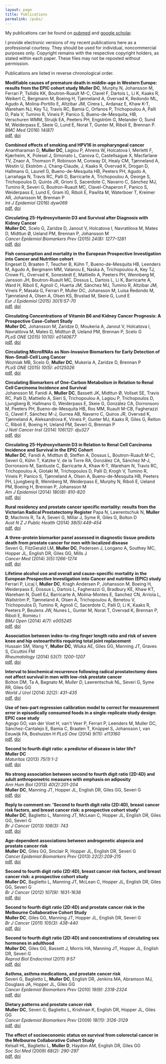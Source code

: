 ```yaml
---
layout: page
title: Publications
permalink: /pubs/
---
```



My publications can be found on <a href="http://www.ncbi.nlm.nih.gov/myncbi/browse/collection/41181986/?sort=date&direction=descending" target="_blank">pubmed</a> and <a href="https://scholar.google.co.uk/citations?user=vdNHuIsAAAAJ&hl=en" target="_blank"> google scholar</a>.   


I provide electronic versions of my recent publications here as a professional courtesy. 
They should be used for individual, noncommercial purposes only. Copyright remains
with the respective copyright holders, as stated within each paper. These files may
not be reposted without permission.

Publications are listed in reverse chronological order.

**Modifiable causes of premature death in middle-age in Western Europe: results from the EPIC cohort study**
**Muller DC**, Murphy N, Johansson M, Ferrari P, Tsilidis KK, Boutron-Ruault M-C, Clavel F, Dartois L, Li K, Kaaks R, Weikert C, Bergmann M, Boeing H, Tjønneland A, Overvad K, Redondo ML, Agudo A, Molina-Portillo E, Altzibar JM, Cirera L, Ardanaz E, Khaw K-T, Wareham NJ, Key TJ, Travis RC, Bamia C, Orfanos P, Trichopoulou A, Palli D, Pala V, Tumino R, Vineis P, Panico S, Bueno-de-Mesquita, HB, Verschuren WMM, Struijk EA, Peeters PH, Engström G, Melander O, Sund M, Weiderpass E, Skeie G, Lund E, Norat T, Gunter M, Riboli E, Brennan P. 
*BMC Med* (2016)  *14(87)*  
<a href="/pubs/pdf/muller_2016_bmcmed_prem_death.pdf" target="_blank">pdf</a>,
<a href="http://dx.doi.org/doi:10.1186/s12916-016-0630-6" target="_blank">doi</a>

**Combined effects of smoking and HPV16 in oropharyngeal cancer**  
Anantharaman D, **Muller DC**, Lagiou P, Ahrens W, Holcatova I, Merletti F, Kjærheim, K, Polesel J, Simonato L, Canova C, Castellsague X, Macfarlane TV, Znaor A, Thomson P, Robinson M, Conway DI, Healy CM, Tjønneland A, Westin U, Ekström J, Chang-Claude, J, Kaaks R, Overvad K, Drogan D, Hallmans G, Laurell G, Bueno-de-Mesquita HB, Peeters PH, Agudo A, Larrañaga N, Travis RC, Palli D, Barricarte A, Trichopoulou A, George S, Trichopoulos D, Quirós JR, Grioni S, Sacerdote C, Navarro C, Sánchez MJ, Tumino R, Severi G, Boutron-Ruault MC, Clavel-Chaperon F, Panico S, Weiderpass E, Lund E, Gram IG, Riboli E, Pawlita M, Waterboer T, Kreimer AR, Johansson M, Brennan P  
*Int J Epidemiol* (2016) *dyw069*  
<a href="/pubs/pdf/anantharaman_2016_ije_hpv_smoking_oroph.pdf" target="_blank">pdf</a>,
<a href="http://dx.doi.org/doi:10.1093/ije/dyw069" target="_blank">doi</a>


**Circulating 25-Hydroxyvitamin D3 and Survival after Diagnosis with Kidney Cancer**  
**Muller DC**, Scelo G, Zaridze D, Janout V, Holcatova I, Navratilova M, Mates D, Midttun Ø, Ueland PM, Brennan P, Johansson M  
*Cancer Epidemiol Biomarkers Prev* (2015) *24(8): 1277–1281*  
<a href="/pubs/pdf/muller_2015_cebp_d_kidney_survival.pdf" target="_blank">pdf</a>,
<a href="http://dx.doi.org/10.1158/1055-9965.EPI-14-1351" target="_blank">doi</a>

**Fish consumption and mortality in the European Prospective Investigation into Cancer and Nutrition cohort**  
Engeset D, Braaten T, Teucher B, Kühn T, Bueno-de-Mesquita HB, Leenders M, Agudo A, Bergmann MM, Valanou E, Naska A, Trichopoulou A, Key TJ, Crowe FL, Overvad K, Sonestedt E, Mattiello A, Peeters PH, Wennberg M, Jansson JH, Boutron-Ruault MC, Dossus L, Dartois L, Li K, Barricarte A, Ward H, Riboli E, Agnoli C, Huerta JM, Sánchez MJ, Tumino R, Altzibar JM, Vineis P, Masala G, Ferrari P, Muller DC, Johansson M, Luisa Redondo M, Tjønneland A, Olsen A, Olsen KS, Brustad M, Skeie G, Lund E  
*Eur J Epidemiol* (2015) *30(1):57-70*   
<a href="/pubs/pdf/engest_2015_eje_fish_consumption_mortality.pdf" target="_blank">pdf</a>,
<a href="http://dx.doi.org/10.1007/s10654-014-9966-4" target="_blank">doi</a>

**Circulating Concentrations of Vitamin B6 and Kidney Cancer Prognosis: A Prospective Case-Cohort Study**  
**Muller DC**, Johansson M, Zaridze D, Moukeria A, Janout V, Holcatova I, Navratilova M, Mates D, Midttun Ø, Ueland PM, Brennan P, Scelo G  
*PLoS ONE* (2015) *10(10): e0140677*  
<a href="/pubs/pdf/muller_2015_plosone_b6_kidney_survival.pdf" target="_blank">pdf</a>,
<a href="http://dx.doi.org/10.1371/journal.pone.0140677" target="_blank">doi</a>

**Circulating MicroRNAs as Non-Invasive Biomarkers for Early Detection of Non-Small-Cell Lung Cancer**  
Wozniak MB, Scelo G, **Muller DC**, Mukeria A, Zaridze D, Brennan P  
*PLoS ONE* (2015) *10(5): e0125026*   
<a href="/pubs/pdf/wozniak_2015_plosone_mirna_lung.pdf" target="_blank">pdf</a>,
<a href="http://dx.doi.org/10.1371/journal.pone.0125026" target="_blank">doi</a>

**Circulating Biomarkers of One-Carbon Metabolism in Relation to Renal Cell Carcinoma Incidence and Survival**  
Johansson M, Fanidi A, **Muller DC**, Bassett JK, Midttun Ø, Vollset SE, Travis RC, Palli D, Mattiello A, Sieri S, Trichopoulou A, Lagiou P, Trichopoulos D, Ljungberg B, Hallmans G, Weiderpass E, Skeie G, González CA, Dorronsoro M, Peeters PH, Bueno-de-Mesquita HB, Ros MM, Ruault M-CB, Fagherazzi G, Clavel F, Sánchez M-J, Gurrea AB, Navarro C, Quiros JR, Overvad K, Tjønneland A, Aleksandrova K, Vineis P, Gunter MJ, Kaaks R, Giles G, Relton C, Riboli E, Boeing H, Ueland PM, Severi G, Brennan P  
*J Natl Cancer Inst* (2014) *106(12): dju327*  
<a href="/pubs/pdf/johansson_2014_jnci_b_kidney.pdf" target="_blank">pdf</a>,
<a href="http://dx.doi.org/10.1093/jnci/dju327" target="_blank">doi</a>

**Circulating 25-Hydroxyvitamin D3 in Relation to Renal Cell Carcinoma Incidence and Survival in the EPIC Cohort**  
**Muller DC**, Fanidi A, Midttun Ø, Steffen A, Dossus L, Boutron-Ruault M-C, Severi G, Kühn T, Katzke V, de la Torre RA, González CA, Sánchez M-J, Dorronsoro M, Santiuste C, Barricarte A, Khaw K-T, Wareham N, Travis RC, Trichopoulou A, Giotaki M, Trichopoulos D, Palli D, Krogh V, Tumino R, Vineis P, Panico S, Tjønneland A, Olsen A, Bueno-de-Mesquita HB, Peeters PH, Ljungberg B, Wennberg M, Weiderpass E, Murphy N, Riboli E, Ueland PM, Boeing H, Brennan P, Johansson M  
*Am J Epidemiol* (2014) *180(8): 810-820*  
<a href="/pubs/pdf/muller_2014_aje_d_kidney.pdf" target="_blank">pdf</a>,
<a href="http://dx.doi.org/10.1093/aje/kwu204" target="_blank">doi</a>

**Rural residency and prostate cancer specific mortality: results from the Victorian Radical Prostatectomy Register**
Papa N, Lawrentschuk N, **Muller D**, MacInnis R, Ta A, Severi G, Millar J, Syme R, Giles G, Bolton D     
*Aust N Z J Public Health* (2014) *38(5):449-454*   
<a href="/pubs/pdf/papa_2014_anzjph_rural_prostate_mortality.pdf" target="_blank">pdf</a>,
<a href="http://dx.doi.org/10.1111/1753-6405.12210" target="_blank">doi</a>

**A three-protein biomarker panel assessed in diagnostic tissue predicts death from prostate cancer for men with localized disease**  
Severi G, FitzGerald LM, **Muller DC**, Pedersen J, Longano A, Southey MC, Hopper JL, English DR, Giles GG, Mills J   
*Cancer Med* (2014) *3(5):1266-1274*   
<a href="/pubs/pdf/severi_2014_canmed_prostate_ihc_mortality.pdf" target="_blank">pdf</a>,
<a href="http://dx.doi.org/10.1002/cam4.281" target="_blank">doi</a>

**Lifetime alcohol use and overall and cause-specific mortality in the European Prospective Investigation into Cancer and nutrition (EPIC) study**  
Ferrari P, Licaj I, **Muller DC**, Kragh Andersen P, Johansson M, Boeing H, Weiderpass E, Dossus L, Dartois L, Fagherazzi G, Bradbury KE, Khaw KT, Wareham N, Duell EJ, Barricarte A, Molina-Montes E, Sanchez CN, Arriola L, Wallström P, Tjønneland A, Olsen A, Trichopoulou A, Benetou V, Trichopoulos D, Tumino R, Agnoli C, Sacerdote C, Palli D, Li K, Kaaks R, Peeters P, Beulens JW, Nunes L, Gunter M, Norat T, Overvad K, Brennan P, Riboli E, Romieu I  
*BMJ Open* (2014) *4(7): e005245*  
<a href="/pubs/pdf/ferrari_2014_alcohol_mortality.pdf" target="_blank">pdf</a>,
<a href="http://dx.doi.org/10.1136/bmjopen-2014-005245" target="_blank">doi</a>

**Association between index-to-ring finger length ratio and risk of severe knee and hip osteoarthritis requiring total joint replacement**  
Hussain SM, Wang Y, **Muller DC**, Wluka AE, Giles GG, Manning JT, Graves S, Cicuttini FM  
*Rheumatology* (2014) *53(7): 1200-1207*  
<a href="/pubs/pdf/hussain_2014_rheumatology_2D4D_oa.pdf" target="_blank">pdf</a>,
<a href="http://dx.doi.org/10.1093/rheumatology/keu021" target="_blank">doi</a>
 
**Interval to biochemical recurrence following radical prostatectomy does not affect survival in men with low-risk prostate cancer**  
Bolton DM, Ta A, Bagnato M, *Muller D*, Lawrentschuk NL, Severi G, Syme RR, Giles GG  
*World J Urol* (2014) *32(2): 431-435*    
<a href="/pubs/pdf/bolton_2014_worldjurol_pca_biochem_recurrence_survival.pdf" target="_blank">pdf</a>,
<a href="http://dx.doi.org/10.1007/s00345-013-1125-0" target="_blank">doi</a>
 
**Use of two-part regression calibration model to correct for measurement error in episodically consumed foods in a single-replicate study design: EPIC case study**  
Agogo GO, van der Voet H, van't Veer P, Ferrari P, Leenders M, Muller DC, Sánchez-Cantalejo E, Bamia C, Braaten T, Knüppel S, Johansson I, van Eeuwijk FA, Boshuizen H
*PLoS One* (2014) *9(11): e113160*  
<a href="/pubs/pdf/agogo_2014_plonsone_regression_calibration.pdf" target="_blank">pdf</a>,
<a href="http://dx.doi.org/10.1371/journal.pone.0113160" target="_blank">doi</a>

**Second to fourth digit ratio: a predictor of disease in later life?**  
**Muller DC**  
*Maturitas* (2013) *75(1):1-2*  
<a href="/pubs/pdf/muller_2013_maturitas_2D4D_commentary.pdf" target="_blank">pdf</a>,
<a href="http://dx.doi.org/10.1016/j.maturitas.2013.01.017" target="_blank">doi</a>

**No strong association between second to fourth digit ratio (2D:4D) and adult anthropometric measures with emphasis on adiposity**  
*Ann Hum Biol* (2013) *40(2):201-204*  
**Muller DC**, Manning JT, Hopper JL, English DR, Giles GG, Severi G   
<a href="/pubs/pdf/muller_2013_2D4D_anthropometric.pdf" target="_blank">pdf</a>,
<a href="http://dx.doi.org/10.3109/03014460.2012.751127" target="_blank">doi</a>

**Reply to comment on: 'Second to fourth digit ratio (2D:4D), breast cancer risk factors, and breast cancer risk: a prospective cohort study'**   
**Muller DC**, Baglietto L, Manning JT, McLean C, Hopper JL, English DR, Giles GG, Severi G   
*Br J Cancer* (2013) *108(3): 743*   
<a href="/pubs/pdf/muller_2013_bjc_2D4D_breast_comment.pdf" target="_blank">pdf</a>,
<a href="http://dx.doi.org/10.1038/bjc.2012.531" target="_blank">doi</a>

**Age-dependent associations between androgenetic alopecia and prostate cancer risk**   
**Muller DC**, Giles GG, Sinclair R, Hopper JL, English DR, Severi G   
*Cancer Epidemiol Biomarkers Prev* (2013) *22(2):209-215*  
<a href="/pubs/pdf/muller_2013_cebp_AA_prostate.pdf" target="_blank">pdf</a>,
<a href="http://dx.doi.org/10.1158/1055-9965.EPI-12-0860" target="_blank">doi</a>

**Second to fourth digit ratio (2D:4D), breast cancer risk factors, and breast cancer risk: a prospective cohort study**     
**Muller DC**, Baglietto L, Manning JT, McLean C, Hopper JL, English DR, Giles GG, Severi G   
*Br J Cancer* (2012) *107(9): 1631-1636*   
<a href="/pubs/pdf/muller_2012_bjc_2D4D_breast.pdf" target="_blank">pdf</a>,
<a href="http://dx.doi.org/10.1038/bjc.2012.418" target="_blank">doi</a>


**Second to fourth digit ratio (2D:4D) and prostate cancer risk in the Melbourne Collaborative Cohort Study**     
**Muller DC**, Giles GG, Manning JT, Hopper JL, English DR, Severi G   
*Br J Cancer* (2011) *105(3): 438-440*  
<a href="/pubs/pdf/muller_2011_bjc_2D4D_prostate.pdf" target="_blank">pdf</a>,
<a href="http://dx.doi.org/10.1038/bjc.2011.253" target="_blank">doi</a>

**Second to fourth digit ratio (2D:4D) and concentrations of circulating sex hormones in adulthood**  
**Muller DC**, Giles GG, Bassett J, Morris HA, Manning JT, Hopper JL, English DR, Severi G  
*Reprod Biol Endocrinol* (2011) *9:57*  
<a href="/pubs/pdf/muller_2011_rbe_2D4D_hormones.pdf" target="_blank">pdf</a>,
<a href="http://dx.doi.org/10.1186/1477-7827-9-57" target="_blank">doi</a>

**Asthma, asthma medications, and prostate cancer risk**  
Severi G, Baglietto L, **Muller DC**, English DR, Jenkins MA, Abramson MJ, Douglass JA, Hopper JL, Giles GG  
*Cancer Epidemiol Biomarkers Prev* (2010) *19(9): 2318-2324*   
<a href="/pubs/pdf/severi_2010_cebp_asthma_prostate.pdf" target="_blank">pdf</a>,
<a href="http://dx.doi.org/10.1158/1055-9965.EPI-10-0381" target="_blank">doi</a>

**Dietary patterns and prostate cancer risk**  
**Muller DC**, Severi G, Baglietto L, Krishnan K, English DR, Hopper JL, Giles GG   
*Cancer Epidemiol Biomarkers Prev* (2009) *18(11): 3126-3129*   
<a href="/pubs/pdf/muller_2009_cebp_dietpatterns_prostate.pdf" target="_blank">pdf</a>,
<a href="http://dx.doi.org/10.1158/1055-9965.EPI-09-0780" target="_blank">doi</a>
 
**The effect of socioeconomic status on survival from colorectal cancer in the Melbourne Collaborative Cohort Study**  
Kelsall HL, Baglietto L, **Muller D**, Haydon AM, English DR, Giles GG  
*Soc Sci Med* (2009) *68(2): 290-297*  
<a href="/pubs/pdf/kelsall_2009_socscimed_ses_colorectal.pdf" target="_blank">pdf</a>,
<a href="http://dx.doi.org/10.1016/j.socscimed.2008.09.070" target="_blank">doi</a>



